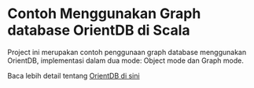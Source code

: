 
Contoh Menggunakan Graph database OrientDB di Scala
=======================================================

Project ini merupakan contoh penggunaan graph database menggunakan OrientDB,
implementasi dalam dua mode: Object mode dan Graph mode.

Baca lebih detail tentang [OrientDB di sini](http://www.orientdb.com)
